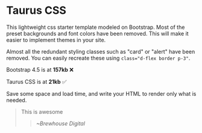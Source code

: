 # Taurus CSS
This lightweight css starter template modeled on Bootstrap. Most of the preset backgrounds and font colors have been removed. This will make it easier to implement themes in your site.

Almost all the redundant styling classes such as "card" or "alert" have been removed. You can easily recreate these using ```class="d-flex border p-3"```.

Bootstrap 4.5 is at **157kb** ❌

Taurus CSS is at **21kb** ✅ 

Save some space and load time, and write your HTML to render only what is needed.

> This is awesome
>> *~Brewhouse Digital*